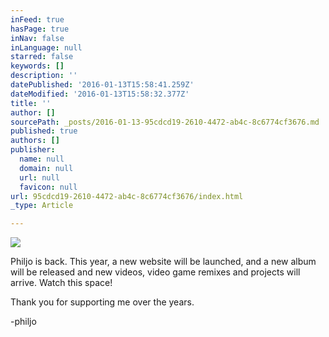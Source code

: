 ```yaml
---
inFeed: true
hasPage: true
inNav: false
inLanguage: null
starred: false
keywords: []
description: ''
datePublished: '2016-01-13T15:58:41.259Z'
dateModified: '2016-01-13T15:58:32.377Z'
title: ''
author: []
sourcePath: _posts/2016-01-13-95cdcd19-2610-4472-ab4c-8c6774cf3676.md
published: true
authors: []
publisher:
  name: null
  domain: null
  url: null
  favicon: null
url: 95cdcd19-2610-4472-ab4c-8c6774cf3676/index.html
_type: Article

---
```

![](https://s3-us-west-2.amazonaws.com/the-grid-img/p/cbd5a02a016038da3fbee908294e689245149e0e.jpg)

Philjo is back. This year, a new website will be launched, and a new album will be released and new videos, video game remixes and projects will arrive. Watch this space! 

Thank you for supporting me over the years.

-philjo